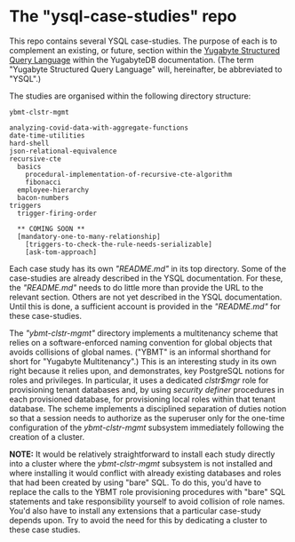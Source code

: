 # The "ysql-case-studies" repo

This repo contains several YSQL case-studies. The purpose of each is to complement an existing, or future, section within the [Yugabyte Structured Query Language](https://docs.yugabyte.com/preview/api/ysql/) within the YugabyteDB documentation. (The term "Yugabyte Structured Query Language" will, hereinafter, be abbreviated to "YSQL".)

The studies are organised within the following directory structure:

```
ybmt-clstr-mgmt

analyzing-covid-data-with-aggregate-functions
date-time-utilities
hard-shell
json-relational-equivalence
recursive-cte
  basics
    procedural-implementation-of-recursive-cte-algorithm
    fibonacci
  employee-hierarchy
  bacon-numbers
triggers
  trigger-firing-order
  
  ** COMING SOON **	
  [mandatory-one-to-many-relationship]
    [triggers-to-check-the-rule-needs-serializable]
    [ask-tom-approach]
```

Each case study has its own _"README.md"_ in its top directory. Some of the case-studies are already described in the YSQL documentation. For these, the _"README.md"_ needs to do little more than provide the URL to the relevant section. Others are not yet described in the YSQL documentation. Until this is done, a sufficient account is provided in the _"README.md"_ for these case-studies.

The _"ybmt-clstr-mgmt"_ directory implements a multitenancy scheme that relies on a software-enforced naming convention for global objects that avoids collisions of global names. ("YBMT" is an informal shorthand for short for "Yugabyte Multitenancy".) This is an interesting study in its own right because it relies upon, and demonstrates, key PostgreSQL notions for roles and privileges. In particular, it uses a dedicated _clstr$mgr_ role for provisioning tenant databases and, by using _security definer_ procedures in each provisioned database, for provisioning local roles within that tenant database. The scheme implements a disciplined separation of duties notion so that a session needs to authorize as the superuser only for the one-time configuration of the _ybmt-clstr-mgmt_ subsystem immediately following the creation of a cluster.

**NOTE:** It would be relatively straightforward to install each study directly into a cluster where the _ybmt-clstr-mgmt_ subsystem is not installed and where installing it would conflict with already existing databases and roles that had been created by using "bare" SQL. To do this, you'd have to replace the calls to the YBMT role provisioning procedures with "bare" SQL statements and take responsibility yourself to avoid collision of role names. You'd also have to install any extensions that a particular case-study depends upon. Try to avoid the need for this by dedicating a cluster to these case studies.
